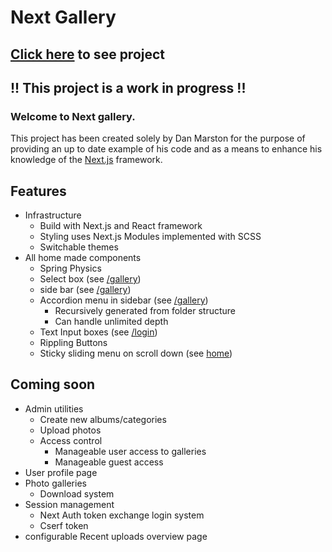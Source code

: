 # Next Gallery

## [Click here](http://www.waxworlds.org/dan/next_gallery) to see project

## !! This project is a work in progress !!

### Welcome to Next gallery.

This project has been created solely by Dan Marston for the purpose of providing an up to date example of his code and as a means to enhance his knowledge of the [Next.js](https://nextjs.org/docs#what-is-nextjs) framework.

## Features

- Infrastructure
  - Build with Next.js and React framework
  - Styling uses Next.js Modules implemented with SCSS
  - Switchable themes
- All home made components
  - Spring Physics
  - Select box (see [/gallery](www.waxworlds.org/dan/next_gallery/gallery))
  - side bar (see [/gallery](www.waxworlds.org/dan/next_gallery/gallery))
  - Accordion menu in sidebar (see [/gallery](www.waxworlds.org/dan/next_gallery/gallery))
    - Recursively generated from folder structure
    - Can handle unlimited depth
  - Text Input boxes (see [/login](www.waxworlds.org/dan/next_gallery/login))
  - Rippling Buttons
  - Sticky sliding menu on scroll down (see [home](www.waxworlds.org/dan/next_gallery))

## Coming soon

- Admin utilities
  - Create new albums/categories
  - Upload photos
  - Access control
    - Manageable user access to galleries
    - Manageable guest access
- User profile page
- Photo galleries
  - Download system
- Session management
  - Next Auth token exchange login system
  - Cserf token
- configurable Recent uploads overview page
